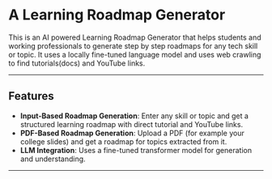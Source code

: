 # A Learning Roadmap Generator

This is an AI powered Learning Roadmap Generator that helps students and working professionals to generate step by step roadmaps for any tech skill or topic. It uses a locally fine-tuned language model and uses web crawling to find tutorials(docs) and YouTube links.

---

## Features

- **Input-Based Roadmap Generation**: Enter any skill or topic and get a structured learning roadmap with direct tutorial and YouTube links.
- **PDF-Based Roadmap Generation**: Upload a PDF (for example your college slides) and get a roadmap for topics extracted from it.
- **LLM Integration**: Uses a fine-tuned transformer model for generation and understanding.

---
